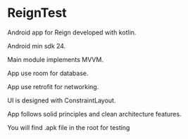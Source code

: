 # ReignTest
Android app for Reign developed with kotlin.

Android min sdk 24.

Main module implements MVVM.

App use room for database.

App use retrofit for networking.

UI is designed with ConstraintLayout.

App follows solid principles and clean architecture features.

You will find .apk file in the root for testing
